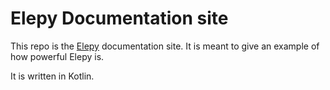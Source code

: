 # Elepy Documentation site

This repo is the [Elepy](https://elepy.com) documentation site. It is meant to give an example of how powerful Elepy is.

It is written in Kotlin.

